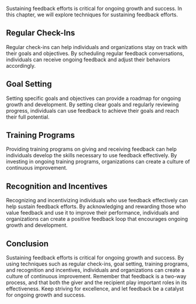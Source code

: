 
Sustaining feedback efforts is critical for ongoing growth and success. In this chapter, we will explore techniques for sustaining feedback efforts.

Regular Check-Ins
-----------------

Regular check-ins can help individuals and organizations stay on track with their goals and objectives. By scheduling regular feedback conversations, individuals can receive ongoing feedback and adjust their behaviors accordingly.

Goal Setting
------------

Setting specific goals and objectives can provide a roadmap for ongoing growth and development. By setting clear goals and regularly reviewing progress, individuals can use feedback to achieve their goals and reach their full potential.

Training Programs
-----------------

Providing training programs on giving and receiving feedback can help individuals develop the skills necessary to use feedback effectively. By investing in ongoing training programs, organizations can create a culture of continuous improvement.

Recognition and Incentives
--------------------------

Recognizing and incentivizing individuals who use feedback effectively can help sustain feedback efforts. By acknowledging and rewarding those who value feedback and use it to improve their performance, individuals and organizations can create a positive feedback loop that encourages ongoing growth and development.

Conclusion
----------

Sustaining feedback efforts is critical for ongoing growth and success. By using techniques such as regular check-ins, goal setting, training programs, and recognition and incentives, individuals and organizations can create a culture of continuous improvement. Remember that feedback is a two-way process, and that both the giver and the recipient play important roles in its effectiveness. Keep striving for excellence, and let feedback be a catalyst for ongoing growth and success.
